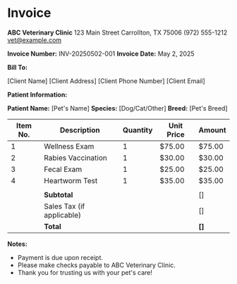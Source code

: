 # Invoice

**ABC Veterinary Clinic**
123 Main Street
Carrollton, TX 75006
(972) 555-1212
vet@example.com

**Invoice Number:** INV-20250502-001
**Invoice Date:** May 2, 2025

**Bill To:**

[Client Name]
[Client Address]
[Client Phone Number]
[Client Email]

**Patient Information:**

**Patient Name:** [Pet's Name]
**Species:** [Dog/Cat/Other]
**Breed:** [Pet's Breed]

| Item No. | Description                  | Quantity | Unit Price | Amount    |
|----------|------------------------------|----------|------------|-----------|
| 1        | Wellness Exam                | 1        | $75.00     | $75.00    |
| 2        | Rabies Vaccination           | 1        | $30.00     | $30.00    |
| 3        | Fecal Exam                   | 1        | $25.00     | $25.00    |
| 4        | Heartworm Test               | 1        | $35.00     | $35.00    |
|          |                              |          |            |           |
|          | **Subtotal**                 |          |            | $[$]      |
|          | Sales Tax (if applicable)    |          |            | $[$]      |
|          | **Total**                    |          |            | **$[$]**  |

**Notes:**

* Payment is due upon receipt.
* Please make checks payable to ABC Veterinary Clinic.
* Thank you for trusting us with your pet's care!